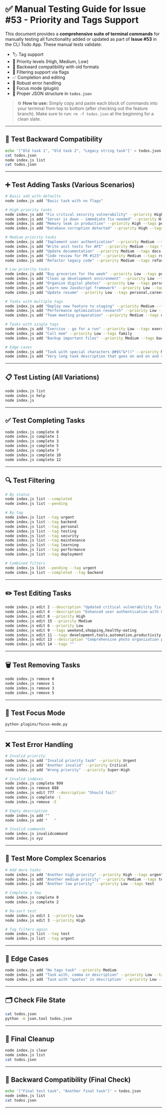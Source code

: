 # ✅ Manual Testing Guide for Issue #53 - Priority and Tags Support

This document provides a **comprehensive suite of terminal commands** for manually testing all functionality added or updated as part of **Issue #53** in the CLI Todo App. These manual tests validate:

- 🏷️ Tag support
- 🚦 Priority levels (High, Medium, Low)
- 🔄 Backward compatibility with old formats
- 🎯 Filtering support via flags
- ✅ Completion and editing
- 🧪 Robust error handling
- 🧠 Focus mode (plugin)
- 📄 Proper JSON structure in `todos.json`

> ⚙️ **How to use:**
> Simply copy and paste each block of commands into your terminal from top to bottom (after checking out the feature branch).
> Make sure to run: `rm -f todos.json` at the beginning for a clean slate.

---

## 📝 Test Backward Compatibility

```bash
echo '["Old task 1", "Old task 2", "Legacy string task"]' > todos.json
cat todos.json
node index.js list
cat todos.json
```

---

## ➕ Test Adding Tasks (Various Scenarios)

```bash
# Basic add with defaults
node index.js add "Basic task with no flags"

# High priority tasks
node index.js add "Fix critical security vulnerability" --priority High --tags security,urgent,backend
node index.js add "Server is down - immediate fix needed" --priority High --tags infrastructure,urgent
node index.js add "Memory leak in production" --priority High --tags performance,urgent,debugging
node index.js add "Database corruption detected" --priority High --tags database,critical,urgent

# Medium priority tasks
node index.js add "Implement user authentication" --priority Medium --tags feature,backend,auth
node index.js add "Write unit tests for API" --priority Medium --tags testing,backend,qa
node index.js add "Update documentation" --priority Medium --tags docs,maintenance
node index.js add "Code review for PR #123" --priority Medium --tags review,collaboration
node index.js add "Refactor legacy code" --priority Medium --tags refactor,technical-debt

# Low priority tasks
node index.js add "Buy groceries for the week" --priority Low --tags personal,shopping,weekend
node index.js add "Clean up development environment" --priority Low --tags maintenance,dev-tools
node index.js add "Organize digital photos" --priority Low --tags personal,organization
node index.js add "Learn new JavaScript framework" --priority Low --tags learning,javascript,skill-development
node index.js add "Update resume" --priority Low --tags personal,career

# Tasks with multiple tags
node index.js add "Deploy new feature to staging" --priority Medium --tags deployment,staging,devops,testing
node index.js add "Performance optimization research" --priority Low --tags research,performance,optimization,learning
node index.js add "Team meeting preparation" --priority Medium --tags meeting,planning,team,collaboration

# Tasks with single tags
node index.js add "Exercise - go for a run" --priority Low --tags exercise
node index.js add "Call mom" --priority Low --tags family
node index.js add "Backup important files" --priority Medium --tags backup

# Edge cases
node index.js add "Task with special characters @#$%^&*()" --priority Medium --tags special,test
node index.js add "Very long task description that goes on and on and should still work properly even with lots of text" --priority Low --tags verbose,test
```

---

## 📋 Test Listing (All Variations)

```bash
node index.js list
node index.js help
node index.js
```

---

## ✅ Test Completing Tasks

```bash
node index.js complete 0
node index.js complete 1
node index.js complete 3
node index.js complete 5
node index.js complete 7
node index.js complete 10
node index.js complete 12
```

---

## 🔍 Test Filtering

```bash
# By status
node index.js list --completed
node index.js list --pending

# By tag
node index.js list --tag urgent
node index.js list --tag backend
node index.js list --tag personal
node index.js list --tag testing
node index.js list --tag security
node index.js list --tag maintenance
node index.js list --tag learning
node index.js list --tag performance
node index.js list --tag deployment

# Combined filters
node index.js list --pending --tag urgent
node index.js list --completed --tag backend
```

---

## ✏️ Test Editing Tasks

```bash
node index.js edit 2 --description "Updated critical vulnerability fix - in progress"
node index.js edit 4 --description "Enhanced user authentication with OAuth2"
node index.js edit 8 --priority High
node index.js edit 15 --priority Medium
node index.js edit 6 --priority Low
node index.js edit 9 --tags weekend,shopping,healthy-eating
node index.js edit 11 --tags development,tools,automation,productivity
node index.js edit 13 --description "Comprehensive photo organization project" --priority Medium --tags personal,organization,productivity
node index.js edit 14 --tags ""
```

---

## 🗑️ Test Removing Tasks

```bash
node index.js remove 0
node index.js remove 1
node index.js remove 3
node index.js remove 5
```

---

## 🎯 Test Focus Mode

```bash
python plugins/focus-mode.py
```

---

## ❌ Test Error Handling

```bash
# Invalid priority
node index.js add "Invalid priority task" --priority Urgent
node index.js add "Another invalid" --priority Critical
node index.js add "Wrong priority" --priority Super-High

# Invalid indexes
node index.js complete 999
node index.js remove 888
node index.js edit 777 --description "Should fail"
node index.js complete -1
node index.js remove -5

# Empty description
node index.js add ""
node index.js add "   "

# Invalid commands
node index.js invalidcommand
node index.js xyz
```

---

## 🔄 Test More Complex Scenarios

```bash
# Add more tasks
node index.js add "Another high priority" --priority High --tags urgent,test
node index.js add "Another medium priority" --priority Medium --tags test
node index.js add "Another low priority" --priority Low --tags test

# Complete a few
node index.js complete 0
node index.js complete 2

# Re-sort test
node index.js edit 1 --priority Low
node index.js edit 3 --priority High

# Tag filters again
node index.js list --tag test
node index.js list --tag urgent
```

---

## 🧪 Edge Cases

```bash
node index.js add "No tags task" --priority Medium
node index.js add "Task with, comma in description" --priority Low --tags punctuation,test
node index.js add 'Task with "quotes" in description' --priority Low --tags quotes,test
```

---

## 🗂️ Check File State

```bash
cat todos.json
python -m json.tool todos.json
```

---

## 🧹 Final Cleanup

```bash
node index.js clear
node index.js list
cat todos.json
```

---

## 🔄 Backward Compatibility (Final Check)

```bash
echo '["Final test task", "Another final task"]' > todos.json
node index.js list
cat todos.json
```

---

